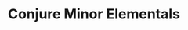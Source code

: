 ---
title: "Conjure Minor Elementals"
index: "conjure-minor-elementals"
permalink: /spells/conjure-minor-elementals/
tags:
  - Spell
  - 4th Level
  - Conjuration
available_for:
  - Druid
  - Wizard
level: "4th Level"
school: "Conjuration"
range: "90 ft"
comp:
  - V
  - S
duration: "1 Hour"
concentration: true
cast_time: "1 Minute"
description: |
  You summon elementals that appear in unoccupied spaces that you can see within range. You choose one the following options for what appears:

  - One elemental of challenge rating 2 or lower

  - Two elementals of challenge rating 1 or lower

  - Four elementals of challenge rating 1/2 or lower

  - Eight elementals of challenge rating 1/4 or lower.

  An elemental summoned by this spell disappears when it drops to 0 hit points or when the spell ends.

  The summoned creatures are friendly to you and your companions. Roll initiative for the summoned creatures as a group, which has its own turns. They obey any verbal commands that you issue to them (no action required by you). If you don't issue any commands to them, they defend themselves from hostile creatures, but otherwise take no actions.

  The GM has the creatures' statistics.

  **At higher levels.** When you cast this spell using certain higher-level spell slots, you choose one of the summoning options above, and more creatures appear: twice as many with a 6th-level slot and three times as many with an 8th-level slot.
excerpt: "You summon elementals that appear in unoccupied spaces that you can see within range."
source: "Basic Rules"
---